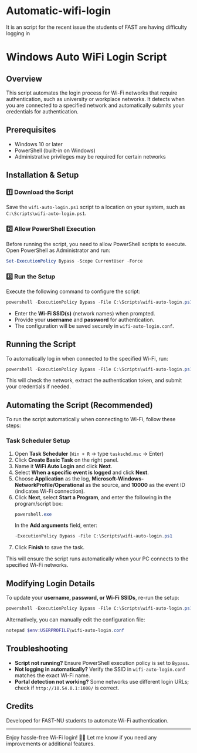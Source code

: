 # Automatic-wifi-login
It is an script for the recent issue the students of FAST are having difficulty logging in


# Windows Auto WiFi Login Script

## Overview
This script automates the login process for Wi-Fi networks that require authentication, such as university or workplace networks. It detects when you are connected to a specified network and automatically submits your credentials for authentication.

## Prerequisites
- Windows 10 or later
- PowerShell (built-in on Windows)
- Administrative privileges may be required for certain networks

## Installation & Setup

### 1️⃣ Download the Script
Save the `wifi-auto-login.ps1` script to a location on your system, such as `C:\Scripts\wifi-auto-login.ps1`.

### 2️⃣ Allow PowerShell Execution
Before running the script, you need to allow PowerShell scripts to execute. Open PowerShell as Administrator and run:
```powershell
Set-ExecutionPolicy Bypass -Scope CurrentUser -Force
```

### 3️⃣ Run the Setup
Execute the following command to configure the script:
```powershell
powershell -ExecutionPolicy Bypass -File C:\Scripts\wifi-auto-login.ps1 setup
```
- Enter the **Wi-Fi SSID(s)** (network names) when prompted.
- Provide your **username** and **password** for authentication.
- The configuration will be saved securely in `wifi-auto-login.conf`.

## Running the Script
To automatically log in when connected to the specified Wi-Fi, run:
```powershell
powershell -ExecutionPolicy Bypass -File C:\Scripts\wifi-auto-login.ps1
```
This will check the network, extract the authentication token, and submit your credentials if needed.

## Automating the Script (Recommended)
To run the script automatically when connecting to Wi-Fi, follow these steps:

### Task Scheduler Setup
1. Open **Task Scheduler** (`Win + R` → type `taskschd.msc` → Enter)
2. Click **Create Basic Task** on the right panel.
3. Name it **WiFi Auto Login** and click **Next**.
4. Select **When a specific event is logged** and click **Next**.
5. Choose **Application** as the log, **Microsoft-Windows-NetworkProfile/Operational** as the source, and **10000** as the event ID (indicates Wi-Fi connection).
6. Click **Next**, select **Start a Program**, and enter the following in the program/script box:
   ```powershell
   powershell.exe
   ```
   In the **Add arguments** field, enter:
   ```powershell
   -ExecutionPolicy Bypass -File C:\Scripts\wifi-auto-login.ps1
   ```
7. Click **Finish** to save the task.

This will ensure the script runs automatically when your PC connects to the specified Wi-Fi networks.

## Modifying Login Details
To update your **username, password, or Wi-Fi SSIDs**, re-run the setup:
```powershell
powershell -ExecutionPolicy Bypass -File C:\Scripts\wifi-auto-login.ps1 setup
```
Alternatively, you can manually edit the configuration file:
```powershell
notepad $env:USERPROFILE\wifi-auto-login.conf
```

## Troubleshooting
- **Script not running?** Ensure PowerShell execution policy is set to `Bypass`.
- **Not logging in automatically?** Verify the SSID in `wifi-auto-login.conf` matches the exact Wi-Fi name.
- **Portal detection not working?** Some networks use different login URLs; check if `http://10.54.0.1:1000/` is correct.

## Credits
Developed for FAST-NU students to automate Wi-Fi authentication.

---
Enjoy hassle-free Wi-Fi login! 🚀🔥 Let me know if you need any improvements or additional features.
